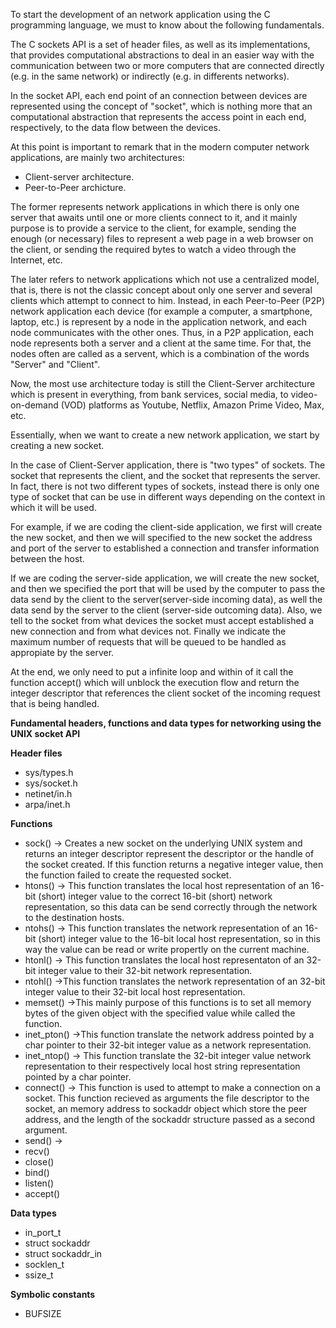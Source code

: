 To start the development of an network application using the C programming language, we must to know about the following fundamentals.

The C sockets API is a set of header files, as well as its implementations, that provides computational abstractions to deal in an easier way with the communication between two or more computers that are connected directly (e.g. in the same network) or indirectly (e.g. in differents networks).

In the socket API, each end point of an connection between devices are represented using the concept of "socket", which is nothing more that an computational abstraction that represents the access point in each end, respectively, to the data flow between the devices.

At this point is important to remark that in the modern computer network applications, are mainly two architectures:

- Client-server architecture.
- Peer-to-Peer archicture.

The former represents network applications in which there is only one server that awaits until one or more clients connect to it, and it mainly purpose is to provide a service to the client, for example, sending the enough (or necessary) files to represent a web page in a web browser on the client, or sending the required bytes to watch a video through the Internet, etc.

The later refers to network applications which not use a centralized model, that is, there is not the classic concept about only one server and several clients which attempt to connect to him. Instead, in each Peer-to-Peer (P2P) network application each device (for example a computer, a smartphone, laptop, etc.) is represent by a node in the application network, and each node communicates with the other ones. Thus, in a P2P application, each node represents both a server and a client at the same time. For that, the nodes often are called as a servent, which is a combination of the words "Server" and "Client".

Now, the most use architecture today is still the Client-Server architecture which is present in everything, from bank services, social media, to video-on-demand (VOD) platforms as Youtube, Netflix, Amazon Prime Video, Max, etc.

Essentially, when we want to create a new network application, we start by creating a new socket.

In the case of Client-Server application, there is "two types" of sockets. The socket that represents the client, and the socket that represents the server.
In fact, there is not two different types of sockets, instead there is only one type of socket that can be use in different ways  depending on the context in which it will be used.

For example, if we are coding the client-side application, we first will create the new socket, and then we will specified to the new socket the address and port of the server to established a connection and transfer information between the host.

If we are coding the server-side application, we will create the new socket, and then we specified the port that will be used by the computer to pass the data send by the client to the server(server-side incoming data), as well the data send by the server to the client (server-side outcoming data). Also, we tell to the socket from what devices the socket must accept established a new connection and from what devices not. Finally we indicate the maximum number of requests that will be queued to be handled as appropiate by the server.

At the end, we only need to put a infinite loop and within of it call the function accept() which will unblock the execution flow and return the integer descriptor that references the client socket of the incoming request that is being handled.

**Fundamental headers, functions and data types for networking using the UNIX socket API**

**Header files**

- sys/types.h
- sys/socket.h
- netinet/in.h
- arpa/inet.h

**Functions**

- sock() -> Creates a new socket on the underlying UNIX system and returns an integer descriptor represent the descriptor or the handle of the socket created. If this function returns a negative integer value, then the function failed to create the requested socket.
- htons() -> This function translates the local host representation of an 16-bit (short) integer value to the correct 16-bit (short) network representation, so this data can be send correctly through the network to the destination hosts.
- ntohs() -> This function translates the network representation of an 16-bit (short) integer value to the 16-bit local host representation, so in this way the value can be read or write propertly on the current machine.
- htonl() -> This function translates the local host representaton of an 32-bit integer value to their 32-bit network representation.
- ntohl() ->This function translates the network representation of an 32-bit integer value to their 32-bit local host representation.
- memset() ->This mainly purpose of this functions is to set all memory bytes of the given object with the specified value while called the function.
- inet_pton() ->This function translate the network address pointed by a char pointer to their 32-bit integer value as a network representation.
- inet_ntop() -> This function translate the 32-bit integer value network representation to their respectively local host string representation pointed by a char pointer.
- connect() -> This function is used to attempt to make a connection on a socket. This function recieved as arguments the file descriptor to the socket, an memory address to sockaddr object which store the peer address, and the length of the sockaddr structure passed as a second argument.
- send() -> 
- recv()
- close()
- bind()
- listen()
- accept()

**Data types**

- in_port_t
- struct sockaddr
- struct sockaddr_in
- socklen_t
- ssize_t

**Symbolic constants**

- BUFSIZE
